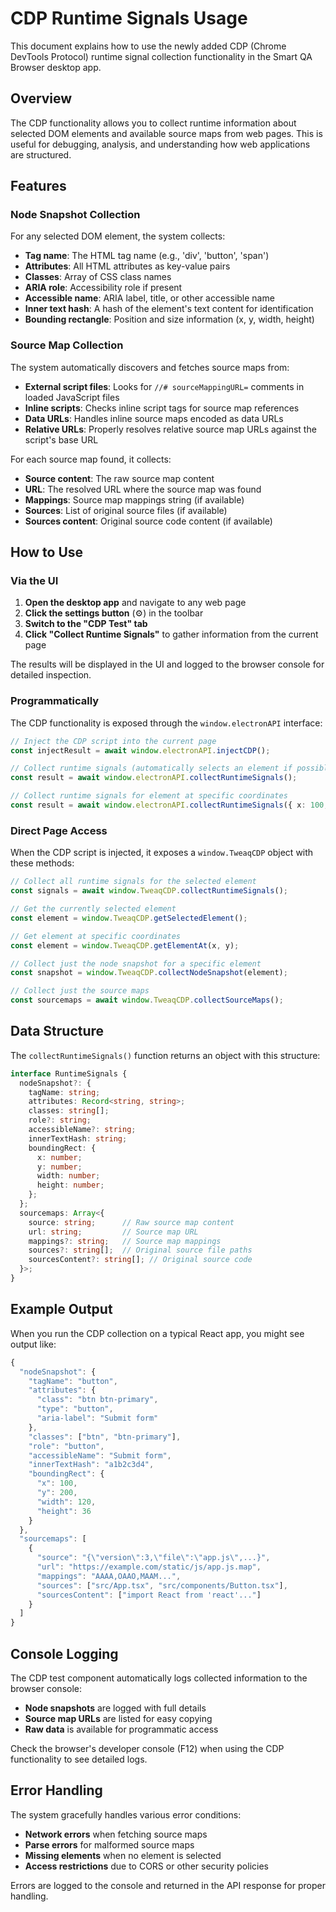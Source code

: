 # CDP Runtime Signals Usage

This document explains how to use the newly added CDP (Chrome DevTools Protocol) runtime signal collection functionality in the Smart QA Browser desktop app.

## Overview

The CDP functionality allows you to collect runtime information about selected DOM elements and available source maps from web pages. This is useful for debugging, analysis, and understanding how web applications are structured.

## Features

### Node Snapshot Collection
For any selected DOM element, the system collects:
- **Tag name**: The HTML tag name (e.g., 'div', 'button', 'span')
- **Attributes**: All HTML attributes as key-value pairs
- **Classes**: Array of CSS class names
- **ARIA role**: Accessibility role if present
- **Accessible name**: ARIA label, title, or other accessible name
- **Inner text hash**: A hash of the element's text content for identification
- **Bounding rectangle**: Position and size information (x, y, width, height)

### Source Map Collection
The system automatically discovers and fetches source maps from:
- **External script files**: Looks for `//# sourceMappingURL=` comments in loaded JavaScript files
- **Inline scripts**: Checks inline script tags for source map references
- **Data URLs**: Handles inline source maps encoded as data URLs
- **Relative URLs**: Properly resolves relative source map URLs against the script's base URL

For each source map found, it collects:
- **Source content**: The raw source map content
- **URL**: The resolved URL where the source map was found
- **Mappings**: Source map mappings string (if available)
- **Sources**: List of original source files (if available)
- **Sources content**: Original source code content (if available)

## How to Use

### Via the UI

1. **Open the desktop app** and navigate to any web page
2. **Click the settings button** (⚙️) in the toolbar
3. **Switch to the "CDP Test" tab**
4. **Click "Collect Runtime Signals"** to gather information from the current page

The results will be displayed in the UI and logged to the browser console for detailed inspection.

### Programmatically

The CDP functionality is exposed through the `window.electronAPI` interface:

```typescript
// Inject the CDP script into the current page
const injectResult = await window.electronAPI.injectCDP();

// Collect runtime signals (automatically selects an element if possible)
const result = await window.electronAPI.collectRuntimeSignals();

// Collect runtime signals for element at specific coordinates
const result = await window.electronAPI.collectRuntimeSignals({ x: 100, y: 200 });
```

### Direct Page Access

When the CDP script is injected, it exposes a `window.TweaqCDP` object with these methods:

```javascript
// Collect all runtime signals for the selected element
const signals = await window.TweaqCDP.collectRuntimeSignals();

// Get the currently selected element
const element = window.TweaqCDP.getSelectedElement();

// Get element at specific coordinates
const element = window.TweaqCDP.getElementAt(x, y);

// Collect just the node snapshot for a specific element
const snapshot = window.TweaqCDP.collectNodeSnapshot(element);

// Collect just the source maps
const sourcemaps = await window.TweaqCDP.collectSourceMaps();
```

## Data Structure

The `collectRuntimeSignals()` function returns an object with this structure:

```typescript
interface RuntimeSignals {
  nodeSnapshot?: {
    tagName: string;
    attributes: Record<string, string>;
    classes: string[];
    role?: string;
    accessibleName?: string;
    innerTextHash: string;
    boundingRect: {
      x: number;
      y: number;
      width: number;
      height: number;
    };
  };
  sourcemaps: Array<{
    source: string;      // Raw source map content
    url: string;         // Source map URL
    mappings?: string;   // Source map mappings
    sources?: string[];  // Original source file paths
    sourcesContent?: string[]; // Original source code
  }>;
}
```

## Example Output

When you run the CDP collection on a typical React app, you might see output like:

```javascript
{
  "nodeSnapshot": {
    "tagName": "button",
    "attributes": {
      "class": "btn btn-primary",
      "type": "button",
      "aria-label": "Submit form"
    },
    "classes": ["btn", "btn-primary"],
    "role": "button",
    "accessibleName": "Submit form",
    "innerTextHash": "a1b2c3d4",
    "boundingRect": {
      "x": 100,
      "y": 200,
      "width": 120,
      "height": 36
    }
  },
  "sourcemaps": [
    {
      "source": "{\"version\":3,\"file\":\"app.js\",...}",
      "url": "https://example.com/static/js/app.js.map",
      "mappings": "AAAA,OAAO,MAAM...",
      "sources": ["src/App.tsx", "src/components/Button.tsx"],
      "sourcesContent": ["import React from 'react'..."]
    }
  ]
}
```

## Console Logging

The CDP test component automatically logs collected information to the browser console:

- **Node snapshots** are logged with full details
- **Source map URLs** are listed for easy copying
- **Raw data** is available for programmatic access

Check the browser's developer console (F12) when using the CDP functionality to see detailed logs.

## Error Handling

The system gracefully handles various error conditions:
- **Network errors** when fetching source maps
- **Parse errors** for malformed source maps
- **Missing elements** when no element is selected
- **Access restrictions** due to CORS or other security policies

Errors are logged to the console and returned in the API response for proper handling.
